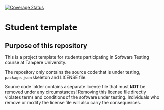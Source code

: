 [![Coverage Status](https://coveralls.io/repos/github/nopelius/SoftwareTestingAssignment2/badge.svg?branch=main)](https://coveralls.io/github/nopelius/SoftwareTestingAssignment2?branch=main)

# Student template

## Purpose of this repository

This is a project template for students participating in Software Testing course
at Tampere University.

The repository only contains the source code that is under testing, `package.json` skeleton
and LICENSE file.

Source code folder contains a separate license file that must **NOT** be removed under any circumstances!
Removing this license file directly violates terms and conditions of the software under testing.
Individuals who remove or modify the license file will also carry the consequences.
